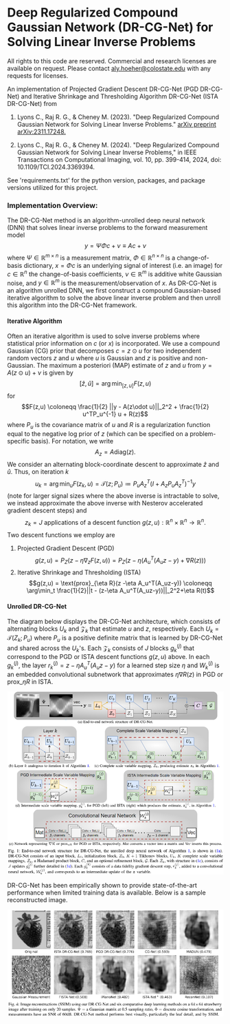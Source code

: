 # Deep Regularized Compound Gaussian Network (DR-CG-Net) for Solving Linear Inverse Problems
All rights to this code are reserved. Commercial and research licenses are available on request. Please contact aly.hoeher@colostate.edu with any requests for licenses.


An implementation of Projected Gradient Descent DR-CG-Net (PGD DR-CG-Net) and Iterative Shrinkage and Thresholding Algorithm DR-CG-Net (ISTA DR-CG-Net) from
  1. Lyons C., Raj R. G., & Cheney M. (2023). "Deep Regularized Compound Gaussian Network for Solving Linear Inverse Problems." [arXiv preprint arXiv:2311.17248.](https://arxiv.org/abs/2311.17248#:~:text=Deep%20Regularized%20Compound%20Gaussian%20Network%20for%20Solving%20Linear%20Inverse%20Problems,-Carter%20Lyons%2C%20Raghu&text=Incorporating%20prior%20information%20into%20inverse,facilitating%20robust%20inverse%20problem%20solutions.)

  2. Lyons C., Raj R. G., & Cheney M. (2024). "Deep Regularized Compound Gaussian Network for Solving Linear Inverse Problems," in IEEE Transactions on Computational Imaging, vol. 10, pp. 399-414, 2024, doi: 10.1109/TCI.2024.3369394.

See 'requirements.txt' for the python version, packages, and package versions utilized for this project.

### Implementation Overview:
The DR-CG-Net method is an algorithm-unrolled deep neural network (DNN) that solves linear inverse problems to the forward measurement model
$$y = \Psi\Phi c + \nu \equiv Ac+\nu$$
where $\Psi\in\mathbb{R}^{m\times n}$ is a measurement matrix, $\Phi\in\mathbb{R}^{n\times n}$ is a change-of-basis dictionary, $x = \Phi c$ is an underlying signal of interest (i.e. an image) for $c\in\mathbb{R}^n$ the change-of-basis coefficients, $\nu\in\mathbb{R}^m$ is additive white Gaussian noise, and $y\in\mathbb{R}^m$ is the measurement/observation of $x$. As DR-CG-Net is an algorithm unrolled DNN, we first construct a compound Gaussian-based iterative algorithm to solve the above linear inverse problem and then unroll this algorithm into the DR-CG-Net framework.

#### Iterative Algorithm 
Often an iterative algorithm is used to solve inverse problems where statistical prior information on $c$ (or $x$) is incorporated. We use a compound Gaussian (CG) prior that decomposes $c = z\odot u$ for two independent random vectors $z$ and $u$ where $u$ is Gaussian and $z$ is positive and non-Gaussian. The maximum a posteriori (MAP) estimate of $z$ and $u$ from $y = A(z\odot u)+\nu$ is given by
$$[\hat{z}, \hat{u}] = \arg\min_{[z, u]} F(z,u)$$
for
$$F(z,u) \coloneqq  \frac{1}{2} ||y - A(z\odot u)||_2^2 + \frac{1}{2} u^TP_u^{-1} u + R(z)$$
where $P_u$ is the covariance matrix of $u$ and $R$ is a regularization function equal to the negative log prior of $z$ (which can be specified on a problem-specific basis). For notation, we write
$$A_z = A\text{diag}(z).$$
We consider an alternating block-coordinate descent to approximate $\hat{z}$ and $\hat{u}$. Thus, on iteration $k$
$$u_k = \arg\min_u F(z_k, u) = \mathcal{T}(z; P_u) \coloneqq P_u A_z^T(I+A_zP_uA_z^T)^{-1}y$$
(note for larger signal sizes where the above inverse is intractable to solve, we instead approximate the above inverse with Nesterov accelerated gradient descent steps) and
$$z_k = J \text{ applications of a descent function  } g(z,u):\mathbb{R}^n\times\mathbb{R}^n\to\mathbb{R}^n.$$
Two descent functions we employ are
1. Projected Gradient Descent (PGD)
$$g(z,u) = P_Z(z - \eta \nabla_z F(z,u)) = P_Z(z - \eta(A_u^T(A_uz-y)+\nabla R(z)))$$
2. Iterative Shrinkage and Thresholding (ISTA)
$$g(z,u) = \text{prox}_{\eta R}(z -\eta A_u^T(A_uz-y)) \coloneqq \arg\min_t \frac{1}{2}||t - (z-\eta A_u^T(A_uz-y))||_2^2+\eta R(t)$$

#### Unrolled DR-CG-Net
The diagram below displays the DR-CG-Net architecture, which consists of alternating blocks $U_k$ and $\mathcal{Z}_k$ that estimate $u$ and $z$, respectively. Each $U_k = \mathcal{T}(Z_k; P_u)$ where $P_u$ is a positive definite matrix that is learned by DR-CG-Net and shared across the $U_k$'s. Each $\mathcal{Z}_k$ consists of $J$ blocks $g_k^{(j)}$ that correspond to the PGD or ISTA descent functions $g(z,u)$ above. In each $g_k^{(j)}$, the layer $r_k^{(j)} = z - \eta A_u^T(A_uz-y)$ for a learned step size $\eta$ and $W_k^{(j)}$ is an embedded convolutional subnetwork that approximates $\eta\nabla R(z)$ in PGD or $\text{prox}\_{\eta R}$  in ISTA.

![DR-CG-Net Diagram](images/DR-CG-Net_diagram.PNG?raw=true)

DR-CG-Net has been empirically shown to provide state-of-the-art performance when limited training data is available. Below is a sample reconstructed image. 

![DR-CG-Net Diagram](images/CS_recon.PNG?raw=true)
